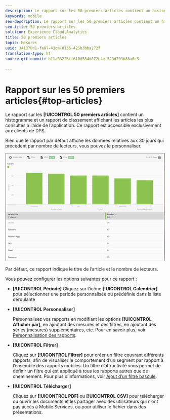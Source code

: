 ```yaml
---
description: Le rapport sur les 50 premiers articles contient un histogramme et un rapport de classement indiquant les articles les plus consultés en étant affichés à l’aide de l’application. Ce rapport est accessible exclusivement aux clients de DPS (Digital Publishing Suite).
keywords: mobile
seo-description: Le rapport sur les 50 premiers articles contient un histogramme et un rapport de classement indiquant les articles les plus consultés en étant affichés à l’aide de l’application. Ce rapport est accessible exclusivement aux clients de DPS (Digital Publishing Suite).
seo-title: 50 premiers articles
solution: Experience Cloud,Analytics
title: 50 premiers articles
topic: Mesures
uuid: 341370d1-fa87-43ca-8135-425b3bba272f
translation-type: ht
source-git-commit: b11a03226ff6100554d072b4ef523d703b80a6e5

---
```



# Rapport sur les 50 premiers articles{#top-articles}

Le rapport sur les **[!UICONTROL 50 premiers articles]** contient un histogramme et un rapport de classement affichant les articles les plus consultés à l’aide de l’application. Ce rapport est accessible exclusivement aux clients de DPS.

Bien que le rapport par défaut affiche les données relatives aux 30 jours qui précèdent par nombre de lecteurs, vous pouvez le personnaliser.

![](assets/dps_top_50.png)

Par défaut, ce rapport indique le titre de l’article et le nombre de lecteurs.

Vous pouvez configurer les options suivantes pour ce rapport :

* **[!UICONTROL Période]**
Cliquez sur l’icône **[!UICONTROL Calendrier]** pour sélectionner une période personnalisée ou prédéfinie dans la liste déroulante

* **[!UICONTROL Personnaliser]**

   Personnalisez vos rapports en modifiant les options **[!UICONTROL Afficher par]**, en ajoutant des mesures et des filtres, en ajoutant des séries (mesures) supplémentaires, etc. Pour en savoir plus, voir [Personnalisation des rapports](/help/using/usage/reports-customize/reports-customize.md).

* **[!UICONTROL Filtrer]**

   Cliquez sur **[!UICONTROL Filtrer]** pour créer un filtre couvrant différents rapports, afin de visualiser le comportement d’un segment par rapport à l’ensemble des rapports mobiles. Un filtre d’attractivité vous permet de définir un filtre qui est appliqué à tous les rapports autres que de cheminement. Pour plus d’informations, voir [Ajout d’un filtre bascule](/help/using/usage/reports-customize/t-sticky-filter.md).

* **[!UICONTROL Télécharger]**

   Cliquez sur **[!UICONTROL PDF]** ou **[!UICONTROL CSV]** pour télécharger ou ouvrir les documents et les partager avec des utilisateurs qui n’ont pas accès à Mobile Services, ou pour utiliser le fichier dans des présentations.
